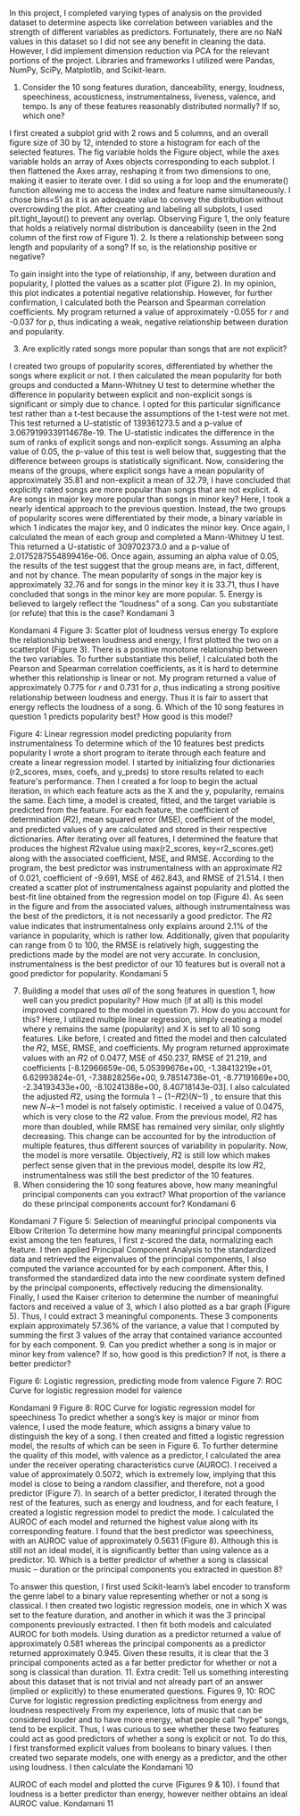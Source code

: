 In this project, I completed varying types of analysis on the provided dataset to determine aspects like correlation between variables and the strength of different variables as predictors. Fortunately, there are no NaN values in this dataset so I did not see any benefit in cleaning the data. However, I did implement dimension reduction via PCA for the relevant portions of the project. Libraries and frameworks I utilized were Pandas, NumPy, SciPy, Matplotlib, and Scikit-learn.
1. Consider the 10 song features duration, danceability, energy, loudness, speechiness, acousticness, instrumentalness, liveness, valence, and tempo. Is any of these features reasonably distributed normally? If so, which one?

I first created a subplot grid with 2 rows and 5 columns, and an overall figure size of 30 by 12, intended to store a histogram for each of the selected features. The fig variable holds the Figure object, while the axes variable holds an array of Axes objects corresponding to each subplot. I then flattened the Axes array, reshaping it from two dimensions to one, making it easier to iterate over. I did so using a for loop and the enumerate() function allowing me to access the index and feature name simultaneously. I chose bins=51 as it is an adequate value to convey the distribution without overcrowding the plot. After creating and labeling all subplots, I used plt.tight_layout() to prevent any overlap.
Observing Figure 1, the only feature that holds a relatively normal distribution is danceability (seen in the 2nd column of the first row of Figure 1).
2. Is there a relationship between song length and popularity of a song? If so, is the relationship positive or negative?

To gain insight into the type of relationship, if any, between duration and popularity, I plotted the values as a scatter plot (Figure 2). In my opinion, this plot indicates a potential negative relationship. However, for further confirmation, I calculated both the Pearson and Spearman correlation coefficients. My program returned a value of approximately -0.055 for 𝑟 and -0.037 for ρ, thus indicating a weak, negative relationship between duration and popularity.

3. Are explicitly rated songs more popular than songs that are not explicit?

 
 I created two groups of popularity scores, differentiated by whether the songs where explicit or not. I then calculated the mean popularity for both groups and conducted a Mann-Whitney U test to determine whether the difference in popularity between explicit and non-explicit songs is significant or simply due to chance. I opted for this particular significance test rather than a t-test because the assumptions of the t-test were not met. This test returned a U-statistic of 139361273.5 and a p-value of 3.0679199339114678e-19. The U-statistic indicates the difference in the sum of ranks of explicit songs and non-explicit songs. Assuming an alpha value of 0.05, the p-value of this test is well below that, suggesting that the difference between groups is statistically significant. Now, considering the means of the groups, where explicit songs have a mean popularity of approximately 35.81 and non-explicit a mean of 32.79, I have concluded that explicitly rated songs are more popular than songs that are not explicit.
4. Are songs in major key more popular than songs in minor key?
Here, I took a nearly identical approach to the previous question. Instead, the two groups of popularity scores were differentiated by their mode, a binary variable in which 1 indicates the major key, and 0 indicates the minor key. Once again, I calculated the mean of each group and completed a Mann-Whitney U test. This returned a U-statistic of 309702373.0 and a p-value of 2.0175287554899416e-06. Once again, assuming an alpha value of 0.05, the results of the test suggest that the group means are, in fact, different, and not by chance. The mean popularity of songs in the major key is approximately 32.76 and for songs in the minor key it is 33.71, thus I have concluded that songs in the minor key are more popular.
5. Energy is believed to largely reflect the “loudness” of a song. Can you substantiate (or refute) that this is the case?
Kondamani 3

 Kondamani 4
 Figure 3: Scatter plot of loudness versus energy
To explore the relationship between loudness and energy, I first plotted the two on a scatterplot (Figure 3). There is a positive monotone relationship between the two variables. To further substantiate this belief, I calculated both the Pearson and Spearman correlation coefficients, as it is hard to determine whether this relationship is linear or not. My program returned a value of approximately 0.775 for 𝑟 and 0.731 for ρ, thus indicating a strong positive relationship between loudness and energy. Thus it is fair to assert that energy reflects the loudness of a song.
6. Which of the 10 song features in question 1 predicts popularity best? How good is this model?
 
 Figure 4: Linear regression model predicting popularity from instrumentalness
To determine which of the 10 features best predicts popularity I wrote a short program to iterate through each feature and create a linear regression model. I started by initializing four dictionaries (r2_scores, mses, coefs, and y_preds) to store results related to each feature's performance. Then I created a for loop to begin the actual iteration, in which each feature acts as the X and the y, popularity, remains the same. Each time, a model is created, fitted, and the target
variable is predicted from the feature. For each feature, the coefficient of determination (𝑅2), mean squared error (MSE), coefficient of the model, and predicted values of y are calculated and stored in their respective dictionaries. After iterating over all features, I determined the feature
that produces the highest 𝑅2value using max(r2_scores, key=r2_scores.get) along with the associated coefficient, MSE, and RMSE.
According to the program, the best predictor was instrumentalness with an approximate
𝑅2 of 0.021, coefficient of -9.691, MSE of 462.843, and RMSE of 21.514. I then created a scatter plot of instrumentalness against popularity and plotted the best-fit line obtained from the regression model on top (Figure 4). As seen in the figure and from the associated values, although instrumentalness was the best of the predictors, it is not necessarily a good predictor.
The 𝑅2 value indicates that instrumentalness only explains around 2.1% of the variance in popularity, which is rather low. Additionally, given that popularity can range from 0 to 100, the RMSE is relatively high, suggesting the predictions made by the model are not very accurate. In conclusion, instrumentalness is the best predictor of our 10 features but is overall not a good predictor for popularity.
Kondamani 5

 7. Building a model that uses *all* of the song features in question 1, how well can you predict popularity? How much (if at all) is this model improved compared to the model in question 7). How do you account for this?
Here, I utilized multiple linear regression, simply creating a model where y remains the
same (popularity) and X is set to all 10 song features. Like before, I created and fitted the model and then calculated the 𝑅2, MSE, RMSE, and coefficients. My program returned approximate
values with an 𝑅2 of 0.0477, MSE of 450.237, RMSE of 21.219, and coefficients [-8.12966659e-06, 5.05399676e+00, -1.38413219e+01, 6.62993824e-01, -7.38828256e+00, 9.78514738e-01, -8.77191669e+00, -2.34193433e+00, -8.10241388e+00, 8.40718143e-03]. I
also calculated the adjusted 𝑅2, using the formula 1 − (1−𝑅2)(𝑁−1) , to ensure that this new 𝑁−𝑘−1
model is not falsely optimistic. I received a value of 0.0475, which is very close to the 𝑅2 value.
From the previous model, 𝑅2 has more than doubled, while RMSE has remained very similar, only slightly decreasing. This change can be accounted for by the introduction of multiple features, thus different sources of variability in popularity. Now, the model is more
versatile. Objectively, 𝑅2 is still low which makes perfect sense given that in the previous model,
despite its low 𝑅2, instrumentalness was still the best predictor of the 10 features.
8. When considering the 10 song features above, how many meaningful principal
components can you extract? What proportion of the variance do these principal components account for?
Kondamani 6
 
 Kondamani 7
 Figure 5: Selection of meaningful principal components via Elbow Criterion
To determine how many meaningful principal components exist among the ten features, I first z-scored the data, normalizing each feature. I then applied Principal Component Analysis to the standardized data and retrieved the eigenvalues of the principal components, I also computed the variance accounted for by each component. After this, I transformed the standardized data into the new coordinate system defined by the principal components, effectively reducing the dimensionality. Finally, I used the Kaiser criterion to determine the number of meaningful factors and received a value of 3, which I also plotted as a bar graph (Figure 5). Thus, I could extract 3 meaningful components.
These 3 components explain approximately 57.36% of the variance, a value that I computed by summing the first 3 values of the array that contained variance accounted for by each component.
9. Can you predict whether a song is in major or minor key from valence? If so, how good is this prediction? If not, is there a better predictor?

 Figure 6: Logistic regression, predicting mode from valence
Figure 7: ROC Curve for logistic regression model for valence
 
 Kondamani 9
 Figure 8: ROC Curve for logistic regression model for speechiness
To predict whether a song’s key is major or minor from valence, I used the mode feature, which assigns a binary value to distinguish the key of a song. I then created and fitted a logistic regression model, the results of which can be seen in Figure 6. To further determine the quality of this model, with valence as a predictor, I calculated the area under the receiver operating characteristics curve (AUROC). I received a value of approximately 0.5072, which is extremely low, implying that this model is close to being a random classifier, and therefore, not a good predictor (Figure 7).
In search of a better predictor, I iterated through the rest of the features, such as energy and loudness, and for each feature, I created a logistic regression model to predict the mode. I calculated the AUROC of each model and returned the highest value along with its corresponding feature. I found that the best predictor was speechiness, with an AUROC value of approximately 0.5631 (Figure 8). Although this is still not an ideal model, it is significantly better than using valence as a predictor.
10. Which is a better predictor of whether a song is classical music – duration or the principal components you extracted in question 8?

 To answer this question, I first used Scikit-learn’s label encoder to transform the genre label to a binary value representing whether or not a song is classical. I then created two logistic regression models, one in which X was set to the feature duration, and another in which it was the 3 principal components previously extracted. I then fit both models and calculated AUROC for both models. Using duration as a predictor returned a value of approximately 0.581 whereas the principal components as a predictor returned approximately 0.945. Given these results, it is clear that the 3 principal components acted as a far better predictor for whether or not a song is classical than duration.
11. Extra credit: Tell us something interesting about this dataset that is not trivial and not already part of an answer (implied or explicitly) to these enumerated questions.
Figures 9, 10: ROC Curve for logistic regression predicting explicitness from energy and loudness respectively
From my experience, lots of music that can be considered louder and to have more
energy, what people call “hype” songs, tend to be explicit. Thus, I was curious to see whether these two features could act as good predictors of whether a song is explicit or not. To do this, I first transformed explicit values from booleans to binary values. I then created two separate models, one with energy as a predictor, and the other using loudness. I then calculate the
Kondamani 10
  
 AUROC of each model and plotted the curve (Figures 9 & 10). I found that loudness is a better predictor than energy, however neither obtains an ideal AUROC value.
Kondamani 11
